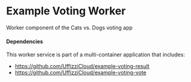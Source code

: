 
# Example Voting Worker
Worker component of the Cats vs. Dogs voting app  

#### Dependencies  
This worker service is part of a multi-container application that includes:  
- https://github.com/UffizziCloud/example-voting-result  
- https://github.com/UffizziCloud/example-voting-vote

